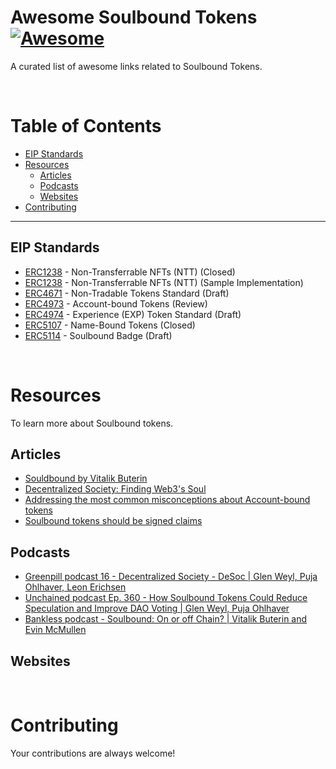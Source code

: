 # Awesome Soulbound Tokens [![Awesome](https://cdn.rawgit.com/sindresorhus/awesome/d7305f38d29fed78fa85652e3a63e154dd8e8829/media/badge.svg)](https://github.com/sindresorhus/awesome)

A curated list of awesome links related to Soulbound Tokens.

<br />

# Table of Contents

- [EIP Standards](#eipstandards)
- [Resources](#resources)
  - [Articles](#articles)
  - [Podcasts](#podcasts)
  - [Websites](#websites)
- [Contributing](#contributing)

---

## EIP Standards

- [ERC1238](https://github.com/ethereum/EIPs/issues/1238) - Non-Transferrable NFTs (NTT) (Closed)
- [ERC1238](https://github.com/ethereum/EIPs/pull/4966/files) - Non-Transferrable NFTs (NTT) (Sample Implementation)
- [ERC4671](https://eips.ethereum.org/EIPS/eip-4671) - Non-Tradable Tokens Standard (Draft)
- [ERC4973](https://eips.ethereum.org/EIPS/eip-4973) - Account-bound Tokens (Review)
- [ERC4974](https://eips.ethereum.org/EIPS/eip-4974) - Experience (EXP) Token Standard (Draft)
- [ERC5107](https://github.com/ethereum/EIPs/pull/5107) - Name-Bound Tokens (Closed)
- [ERC5114](https://eips.ethereum.org/EIPS/eip-5114) - Soulbound Badge (Draft)

<br />

# Resources

To learn more about Soulbound tokens.

## Articles
- [Souldbound by Vitalik Buterin](https://vitalik.ca/general/2022/01/26/soulbound.html)
- [Decentralized Society: Finding Web3's Soul](https://papers.ssrn.com/sol3/papers.cfm?abstract_id=4105763)
- [Addressing the most common misconceptions about Account-bound tokens](https://timdaub.github.io/2022/05/30/addressing-the-most-common-misconceptions-about-account-bound-tokens/)
- [Soulbound tokens should be signed claims](https://katelynsills.com/blockchain/soulbound-tokens/)

## Podcasts
- [Greenpill podcast 16 - Decentralized Society - DeSoc | Glen Weyl, Puja Ohlhaver, Leon Erichsen](https://podcasts.apple.com/us/podcast/16-decentralized-society-desoc-glen-weyl-puja-ohlhaver/id1609313639?i=1000564942612)
- [Unchained podcast Ep. 360 - How Soulbound Tokens Could Reduce Speculation and Improve DAO Voting | Glen Weyl, Puja Ohlhaver](https://unchainedpodcast.com/how-soul-bound-tokens-could-reduce-speculation-and-improve-dao-voting-ep-360/)
- [Bankless podcast - Soulbound: On or off Chain? | Vitalik Buterin and Evin McMullen](http://podcast.banklesshq.com/soulbound-on-or-off-chain-vitalik-buterin-and-evin-mcmullen)

## Websites

<br />

# Contributing

Your contributions are always welcome!
